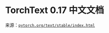 # TorchText 0.17 中文文档

来源：[`pytorch.org/text/stable/index.html`](https://pytorch.org/text/stable/index.html)

